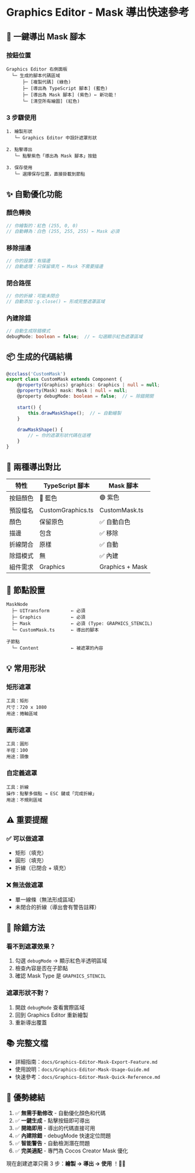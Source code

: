 # Graphics Editor - Mask 導出快速參考

## 🚀 一鍵導出 Mask 腳本

### 按鈕位置
```
Graphics Editor 右側面板
  └─ 生成的腳本代碼區域
      ├─ [複製代碼] (綠色)
      ├─ [導出為 TypeScript 腳本] (藍色)
      ├─ [導出為 Mask 腳本] (紫色) ← 新功能！
      └─ [清空所有繪圖] (紅色)
```

### 3 步驟使用

```
1. 繪製形狀
   └─ Graphics Editor 中設計遮罩形狀

2. 點擊導出
   └─ 點擊紫色「導出為 Mask 腳本」按鈕

3. 保存使用
   └─ 選擇保存位置，直接掛載到節點
```

## ✨ 自動優化功能

### 顏色轉換
```typescript
// 你繪製的：紅色 (255, 0, 0)
// 自動轉為：白色 (255, 255, 255) ← Mask 必須
```

### 移除描邊
```typescript
// 你的設置：有描邊
// 自動處理：只保留填充 ← Mask 不需要描邊
```

### 閉合路徑
```typescript
// 你的折線：可能未閉合
// 自動添加：g.close() ← 形成完整遮罩區域
```

### 內建除錯
```typescript
// 自動生成除錯模式
debugMode: boolean = false;  // ← 勾選顯示紅色遮罩區域
```

## 📦 生成的代碼結構

```typescript
@ccclass('CustomMask')
export class CustomMask extends Component {
    @property(Graphics) graphics: Graphics | null = null;
    @property(Mask) mask: Mask | null = null;
    @property debugMode: boolean = false;  // ← 除錯開關
    
    start() {
        this.drawMaskShape();  // ← 自動繪製
    }
    
    drawMaskShape() {
        // ← 你的遮罩形狀代碼在這裡
    }
}
```

## 🎯 兩種導出對比

| 特性 | TypeScript 腳本 | Mask 腳本 |
|------|----------------|-----------|
| 按鈕顏色 | 🔵 藍色 | 🟣 紫色 |
| 預設檔名 | CustomGraphics.ts | CustomMask.ts |
| 顏色 | 保留原色 | ✅ 自動白色 |
| 描邊 | 包含 | ✅ 移除 |
| 折線閉合 | 原樣 | ✅ 自動 |
| 除錯模式 | 無 | ✅ 內建 |
| 組件需求 | Graphics | Graphics + Mask |

## 🔧 節點設置

```
MaskNode
  ├─ UITransform        ← 必須
  ├─ Graphics           ← 必須
  ├─ Mask               ← 必須 (Type: GRAPHICS_STENCIL)
  └─ CustomMask.ts      ← 導出的腳本
  
子節點
  └─ Content            ← 被遮罩的內容
```

## 💡 常用形狀

### 矩形遮罩
```
工具：矩形
尺寸：720 x 1080
用途：捲軸區域
```

### 圓形遮罩
```
工具：圓形
半徑：100
用途：頭像
```

### 自定義遮罩
```
工具：折線
操作：點擊多個點 → ESC 鍵或「完成折線」
用途：不規則區域
```

## ⚠️ 重要提醒

### ✅ 可以做遮罩
- 矩形（填充）
- 圓形（填充）
- 折線（已閉合 + 填充）

### ❌ 無法做遮罩
- 單一線條（無法形成區域）
- 未閉合的折線（導出會有警告註釋）

## 🐛 除錯方法

### 看不到遮罩效果？
1. 勾選 `debugMode` → 顯示紅色半透明區域
2. 檢查內容是否在子節點
3. 確認 Mask Type 是 `GRAPHICS_STENCIL`

### 遮罩形狀不對？
1. 開啟 `debugMode` 查看實際區域
2. 回到 Graphics Editor 重新繪製
3. 重新導出覆蓋

## 📚 完整文檔

- 詳細指南：`docs/Graphics-Editor-Mask-Export-Feature.md`
- 使用說明：`docs/Graphics-Editor-Mask-Usage-Guide.md`
- 快速參考：`docs/Graphics-Editor-Mask-Quick-Reference.md`

## 🎉 優勢總結

1. ✅ **無需手動修改** - 自動優化顏色和代碼
2. ✅ **一鍵生成** - 點擊按鈕即可導出
3. ✅ **開箱即用** - 導出的代碼直接可用
4. ✅ **內建除錯** - debugMode 快速定位問題
5. ✅ **智能警告** - 自動檢測潛在問題
6. ✅ **完美適配** - 專門為 Cocos Creator Mask 優化

現在創建遮罩只需 3 步：**繪製 → 導出 → 使用** ！🎨✨
